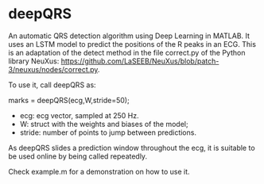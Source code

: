 # deepQRS
An automatic QRS detection algorithm using Deep Learning in MATLAB. It uses an LSTM model to predict the positions of the R peaks in an ECG. This is an adaptation of the detect method in the file correct.py of the Python library NeuXus: https://github.com/LaSEEB/NeuXus/blob/patch-3/neuxus/nodes/correct.py.

To use it, call deepQRS as:

marks = deepQRS(ecg,W,stride=50);

- ecg: ecg vector, sampled at 250 Hz.
- W: struct with the weights and biases of the model;
- stride: number of points to jump between predictions.

As deepQRS slides a prediction window throughout the ecg, it is suitable to be used online by being called repeatedly.

Check example.m for a demonstration on how to use it.

